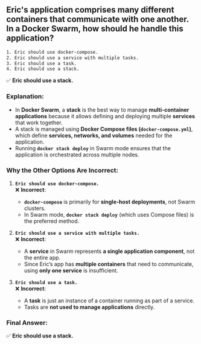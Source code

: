 ## Eric's application comprises many different containers that communicate with one another. In a Docker Swarm, how should he handle this application? 
```sh
1. Eric should use docker-compose.
2. Eric should use a service with multiple tasks.
3. Eric should use a task.
4. Eric should use a stack.
```

✅ **Eric should use a stack.**  

### **Explanation:**  
- In **Docker Swarm**, a **stack** is the best way to manage **multi-container applications** because it allows defining and deploying multiple **services** that work together.  
- A stack is managed using **Docker Compose files (`docker-compose.yml`)**, which define **services, networks, and volumes** needed for the application.  
- Running **`docker stack deploy`** in Swarm mode ensures that the application is orchestrated across multiple nodes.

### **Why the Other Options Are Incorrect:**
1. **`Eric should use docker-compose.`**  
   ❌ **Incorrect**:  
   - **`docker-compose`** is primarily for **single-host deployments**, not Swarm clusters.  
   - In Swarm mode, **`docker stack deploy`** (which uses Compose files) is the preferred method.

2. **`Eric should use a service with multiple tasks.`**  
   ❌ **Incorrect**:  
   - A **service** in Swarm represents **a single application component**, not the entire app.  
   - Since Eric’s app has **multiple containers** that need to communicate, using **only one service** is insufficient.

3. **`Eric should use a task.`**  
   ❌ **Incorrect**:  
   - A **task** is just an instance of a container running as part of a service.  
   - Tasks are **not used to manage applications** directly.

### **Final Answer:**  
✅ **Eric should use a stack.**
